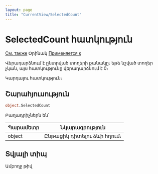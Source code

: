 ```yaml
---
layout: page
title: "CurrentView/SelectedCount"
---
```



# SelectedCount հատկություն

[См. также](../Frmpttel.md) Օրինակ [Применяется к](../Frmpttel.md)

Վերադարձնում է ընտրված տողերի քանակը։ եթե նշված տողեր չկան, այս հատկությունը վերադարձնում է 0։


Կարդալու հատկություն։

## Շարահյուսություն

``` vb
object.SelectedCount
```
Բաղադրիչներն են՝


| Պարամետր | Նկարագրություն |
|--|--|
| object | Ընթացիկ դիտելու ձևի հղում։  |


## Տվյալի տիպ

Ամբողջ թիվ
